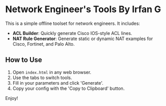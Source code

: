 # Network Engineer's Tools By Irfan G

This is a simple offline toolset for network engineers. It includes:

- **ACL Builder**: Quickly generate Cisco IOS-style ACL lines.
- **NAT Rule Generator**: Generate static or dynamic NAT examples for Cisco, Fortinet, and Palo Alto.

## How to Use

1. Open `index.html` in any web browser.
2. Use the tabs to switch tools.
3. Fill in your parameters and click 'Generate'.
4. Copy your config with the 'Copy to Clipboard' button.

Enjoy!
